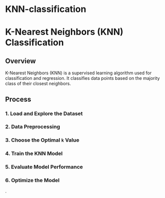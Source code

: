 # KNN-classification
# K-Nearest Neighbors (KNN) Classification

## Overview
K-Nearest Neighbors (KNN) is a supervised learning algorithm used for classification and regression. It classifies data points based on the majority class of their closest neighbors.

## Process

### 1. Load and Explore the Dataset

### 2. Data Preprocessing

### 3. Choose the Optimal `k` Value

### 4. Train the KNN Model

### 5. Evaluate Model Performance

### 6. Optimize the Model



.
